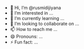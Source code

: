 - 👋 Hi, I’m @rusmidijiyana
- 👀 I’m interested in ...
- 🌱 I’m currently learning ...
- 💞️ I’m looking to collaborate on ...
- 📫 How to reach me ...
- 😄 Pronouns: ...
- ⚡ Fun fact: ...

<!---
rusmidijiyana/rusmidijiyana is a ✨ special ✨ repository because its `README.md` (this file) appears on your GitHub profile.
You can click the Preview link to take a look at your changes.
--->
